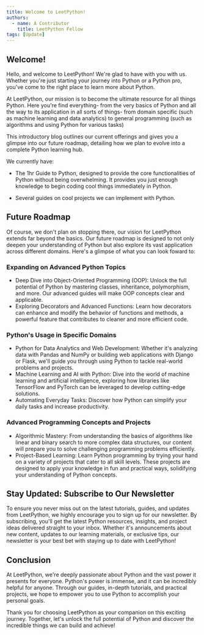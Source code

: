 ```yaml
---
title: Welcome to LeetPython!
authors:
  - name: A Contributor
    title: LeetPython Fellow
tags: [Update]
---
```


## Welcome!

Hello, and welcome to LeetPython! We're glad to have with you with us. Whether you're just starting your journey into Python or a Python pro, you've come to the right place to learn more about Python.

<!--truncate-->

At LeetPython, our mission is to become the ultimate resource for all things Python. Here you're find everything- from the very basics of Python and all the way to its application in all sorts of things- from domain specific (such as machine learning and data analytics) to general programming (such as algorithms and using Python for various tasks)

This introductory blog outlines our current offerings and gives you a glimpse into our future roadmap, detailing how we plan to evolve into a complete Python learning hub.

We currently have:

* The 1hr Guide to Python, designed to provide the core functionalities of Python without being overwhelming. It provides you just enough knowledge to begin coding cool things immediately in Python.

* Several guides on cool projects we can implement with Python.

## Future Roadmap

Of course, we don't plan on stopping there, our vision for LeetPython extends far beyond the basics. Our future roadmap is designed to not only deepen your understanding of Python but also explore its vast application across different domains. Here's a glimpse of what you can look foward to:

### Expanding on Advanced Python Topics
* Deep Dive into Object-Oriented Programming (OOP): Unlock the full potential of Python by mastering classes, inheritance, polymorphism, and more. Our advanced guides will make OOP concepts clear and applicable.
* Exploring Decorators and Advanced Functions: Learn how decorators can enhance and modify the behavior of functions and methods, a powerful feature that contributes to cleaner and more efficient code.

### Python's Usage in Specific Domains
* Python for Data Analytics and Web Development: Whether it's analyzing data with Pandas and NumPy or building web applications with Django or Flask, we'll guide you through using Python to tackle real-world problems and projects.
* Machine Learning and AI with Python: Dive into the world of machine learning and artificial intelligence, exploring how libraries like TensorFlow and PyTorch can be leveraged to develop cutting-edge solutions.
* Automating Everyday Tasks: Discover how Python can simplify your daily tasks and increase productivity.

### Advanced Programming Concepts and Projects
* Algorithmic Mastery: From understanding the basics of algorithms like linear and binary search to more complex data structures, our content will prepare you to solve challenging programming problems efficiently.
* Project-Based Learning: Learn Python programming by trying your hand on a variety of projects that cater to all skill levels. These projects are designed to apply your knowledge in fun and practical ways, solidifying your understanding of Python concepts.

## Stay Updated: Subscribe to Our Newsletter
To ensure you never miss out on the latest tutorials, guides, and updates from LeetPython, we highly encourage you to sign up for our newsletter. By subscribing, you'll get the latest Python resources, insights, and project ideas delivered straight to your inbox. Whether it's announcements about new content, updates to our learning materials, or exclusive tips, our newsletter is your best bet with staying up to date with LeetPython!

## Conclusion
At LeetPython, we're deeply passionate about Python and the vast power it presents for everyone. Python's power is immense, and it can be incredibly helpful for anyone. Through our guides, in-depth tutorials, and practical projects, we hope to empower you to use Python to accomplish your personal goals.

Thank you for choosing LeetPython as your companion on this exciting journey. Together, let's unlock the full potential of Python and discover the incredible things we can build and achieve!